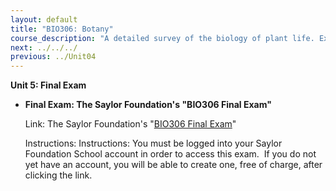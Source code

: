 ```yaml
---
layout: default
title: "BIO306: Botany"
course_description: "A detailed survey of the biology of plant life. Examines what makes plants unique among other kingdoms, then investigates their anatomy and physiology, environmental adaptations, evolution, and role in global ecology."
next: ../../../
previous: ../Unit04
---
```

**Unit 5: Final Exam** <span id="5"></span> 
-   **Final Exam: The Saylor Foundation's "BIO306 Final Exam"**

    Link: The Saylor Foundation's "[BIO306 Final
    Exam](http://school.saylor.org/mod/quiz/view.php?id=490)"

    Instructions: Instructions: You must be logged into your Saylor
    Foundation School account in order to access this exam.  If you do
    not yet have an account, you will be able to create one, free of
    charge, after clicking the link. 



